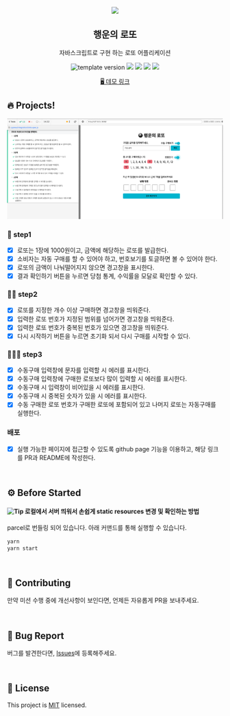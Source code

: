 <p align="middle" >
  <img width="200px;" src="./src/images/lotto_ball.png"/>
</p>
<h2 align="middle">행운의 로또</h2>
<p align="middle">자바스크립트로 구현 하는 로또 어플리케이션</p>
<p align="middle">
  <img src="https://img.shields.io/badge/version-1.0.0-blue?style=flat-square" alt="template version"/>
  <img src="https://img.shields.io/badge/language-html-red.svg?style=flat-square"/>
  <img src="https://img.shields.io/badge/language-css-blue.svg?style=flat-square"/>
  <img src="https://img.shields.io/badge/language-js-yellow.svg?style=flat-square"/>
  <img src="https://img.shields.io/badge/license-MIT-brightgreen.svg?style=flat-square"/>
</p>

<p align="middle">
  <a href="https://eungyucho.github.io/js-lotto/">🖥️ 데모 링크</a>
</p>

## 🔥 Projects!

<p align="middle">
  <img src="./src/images/lotto-test.png">
</p>

### 🎯 step1

- [x] 로또는 1장에 1000원이고, 금액에 해당하는 로또를 발급한다.
- [x] 소비자는 자동 구매를 할 수 있어야 하고, 번호보기를 토글하면 볼 수 있어야 한다.
- [x] 로또의 금액이 나눠떨어지지 않으면 경고창을 표시한다.
- [x] 결과 확인하기 버튼을 누르면 당첨 통계, 수익률을 모달로 확인할 수 있다.

### 🎯🎯 step2

- [x] 로또를 지정한 개수 이상 구매하면 경고창을 띄워준다.
- [x] 입력한 로또 번호가 지정된 범위를 넘어가면 경고창을 띄워준다.
- [x] 입력한 로또 번호가 중복된 번호가 있으면 경고창을 띄워준다.
- [x] 다시 시작하기 버튼을 누르면 초기화 되서 다시 구매를 시작할 수 있다.

### 🎯🎯🎯 step3

- [x] 수동구매 입력창에 문자를 입력할 시 에러를 표시한다.
- [x] 수동구매 입력창에 구매한 로또보다 많이 입력할 시 에러를 표시한다.
- [x] 수동구매 시 입력창이 비어있을 시 에러를 표시한다.
- [x] 수동구매 시 중복된 숫자가 있을 시 에러를 표시한다.
- [x] 수동 구매한 로또 번호가 구매한 로또에 포함되어 있고 나머지 로또는 자동구매를 실행한다.

### 배포

- [x] 실행 가능한 페이지에 접근할 수 있도록 github page 기능을 이용하고, 해당 링크를 PR과 README에 작성한다.

<br>

## ⚙️ Before Started

#### <img alt="Tip" src="https://img.shields.io/static/v1.svg?label=&message=Tip&style=flat-square&color=673ab8"> 로컬에서 서버 띄워서 손쉽게 static resources 변경 및 확인하는 방법

parcel로 번들링 되어 있습니다. 아래 커맨드를 통해 실행할 수 있습니다.

```
yarn
yarn start
```

<br/>

## 👏 Contributing

만약 미션 수행 중에 개선사항이 보인다면, 언제든 자유롭게 PR을 보내주세요.

<br/>

## 🐞 Bug Report

버그를 발견한다면, [Issues](https://github.com/next-step/js-lotto/issues)에 등록해주세요.

<br/>

## 📝 License

This project is [MIT](https://github.com/next-step/js-lotto/blob/main/LICENSE) licensed.
